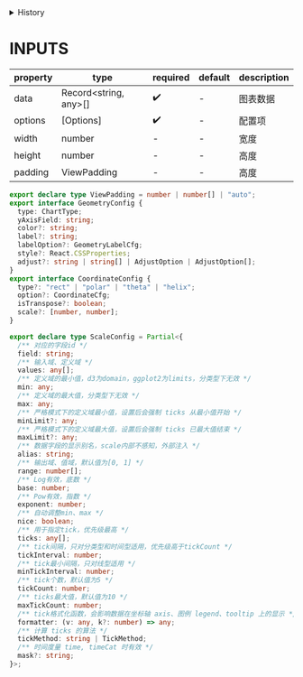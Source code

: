 [//]: # "atom-bricks/chart-v2/general-chart.ts"

<details>
<summary>History</summary>

| Version | Change                            |
| ------- | --------------------------------- |
| 1.0.0   | 新增构件 `chart-v2.general-chart` |

</details>

# INPUTS

| property | type                  | required | default | description |
| -------- | --------------------- | -------- | ------- | ----------- |
| data     | Record<string, any>[] | ✔️       | -       | 图表数据    |
| options  | [Options]             | ✔️       | -       | 配置项      |
| width    | number                | -        | -       | 宽度        |
| height   | number                | -        | -       | 高度        |
| padding  | ViewPadding           | -        | -       | 高度        |

```typescript
export declare type ViewPadding = number | number[] | "auto";
export interface GeometryConfig {
  type: ChartType;
  yAxisField: string;
  color?: string;
  label?: string;
  labelOption?: GeometryLabelCfg;
  style?: React.CSSProperties;
  adjust?: string | string[] | AdjustOption | AdjustOption[];
}
export interface CoordinateConfig {
  type?: "rect" | "polar" | "theta" | "helix";
  option?: CoordinateCfg;
  isTranspose?: boolean;
  scale?: [number, number];
}

export declare type ScaleConfig = Partial<{
  /** 对应的字段id */
  field: string;
  /** 输入域、定义域 */
  values: any[];
  /** 定义域的最小值，d3为domain，ggplot2为limits，分类型下无效 */
  min: any;
  /** 定义域的最大值，分类型下无效 */
  max: any;
  /** 严格模式下的定义域最小值，设置后会强制 ticks 从最小值开始 */
  minLimit?: any;
  /** 严格模式下的定义域最大值，设置后会强制 ticks 已最大值结束 */
  maxLimit?: any;
  /** 数据字段的显示别名，scale内部不感知，外部注入 */
  alias: string;
  /** 输出域、值域，默认值为[0, 1] */
  range: number[];
  /** Log有效，底数 */
  base: number;
  /** Pow有效，指数 */
  exponent: number;
  /** 自动调整min、max */
  nice: boolean;
  /** 用于指定tick，优先级最高 */
  ticks: any[];
  /** tick间隔，只对分类型和时间型适用，优先级高于tickCount */
  tickInterval: number;
  /** tick最小间隔，只对线型适用 */
  minTickInterval: number;
  /** tick个数，默认值为5 */
  tickCount: number;
  /** ticks最大值，默认值为10 */
  maxTickCount: number;
  /** tick格式化函数，会影响数据在坐标轴 axis、图例 legend、tooltip 上的显示 */
  formatter: (v: any, k?: number) => any;
  /** 计算 ticks 的算法 */
  tickMethod: string | TickMethod;
  /** 时间度量 time, timeCat 时有效 */
  mask?: string;
}>;
```

[axiscfg]: https://g2.antv.vision/zh/docs/api/interfaces/axiscfg
[legendcfg]: https://g2.antv.vision/zh/docs/api/interfaces/legendcfg
[tooltipcfg]: https://g2.antv.vision/zh/docs/api/interfaces/tooltipcfg

<!-- uncomment this block when applicable.
# EVENTS

| type | detail | description |
| ---- | ------ | ----------- |
| -    | -      | -           |
-->

<!-- uncomment this block when applicable.
# METHODS

| name | params | description |
| ---- | ------ | ----------- |
| -    | -      | -           |
-->
